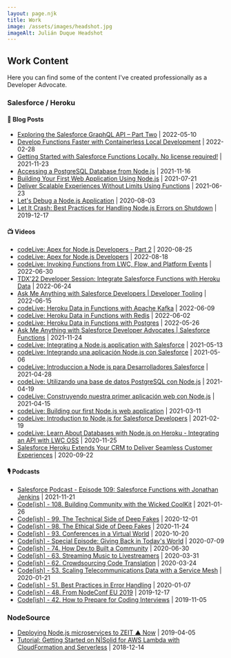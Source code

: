 ```yaml
---
layout: page.njk
title: Work
image: /assets/images/headshot.jpg
imageAlt: Julián Duque Headshot
---
```


## Work Content

Here you can find some of the content I've created professionally as a Developer Advocate.

### Salesforce / Heroku

#### 📝 Blog Posts

* [Exploring the Salesforce GraphQL API – Part Two](https://developer.salesforce.com/blogs/2022/05/exploring-the-salesforce-graphql-api-part-two) | 2022-05-10
* [Develop Functions Faster with Containerless Local Development](https://developer.salesforce.com/blogs/2022/02/develop-functions-faster-with-containerless-local-development) | 2022-02-28
* [Getting Started with Salesforce Functions Locally. No license required!](https://developer.salesforce.com/blogs/2021/11/getting-started-with-salesforce-functions-locally-no-license-required) | 2021-11-23
* [Accessing a PostgreSQL Database from Node.js](https://developer.salesforce.com/blogs/2021/11/accessing-a-postgresql-database-from-node-js) | 2021-11-16
* [Building Your First Web Application Using Node.js](https://developer.salesforce.com/blogs/2021/07/building-your-first-web-application-using-node-js) | 2021-07-21
* [Deliver Scalable Experiences Without Limits Using Functions](https://developer.salesforce.com/blogs/2021/06/functions-announcement) | 2021-06-23
* [Let's Debug a Node.js Application](https://blog.heroku.com/debug-node-applications) | 2020-08-03
* [Let It Crash: Best Practices for Handling Node.js Errors on Shutdown](https://blog.heroku.com/best-practices-nodejs-errors) | 2019-12-17

#### 📺 Videos

* [codeLive: Apex for Node.js Developers - Part 2](https://www.youtube.com/watch?v=MNAdl8vcrzU) | 2020-08-25
* [codeLive: Apex for Node.js Developers](https://www.youtube.com/watch?v=be9T9U6ZK-Y) | 2022-08-18
* [codeLive: Invoking Functions from LWC, Flow, and Platform Events](https://www.youtube.com/watch?v=s1-bsGyLBqs) | 2022-06-30
* [TDX'22 Developer Session: Integrate Salesforce Functions with Heroku Data](https://www.youtube.com/watch?v=qOaBPtCmSSI) | 2022-06-24
* [Ask Me Anything with Salesforce Developers | Developer Tooling](https://www.youtube.com/watch?v=dNrC-WZoVus) | 2022-06-15
* [codeLive: Heroku Data in Functions with Apache Kafka](https://www.youtube.com/watch?v=5GO7B109D6U) | 2022-06-09
* [codeLive: Heroku Data in Functions with Redis](https://www.youtube.com/watch?v=Eu-bZqCTGx8) | 2022-06-02
* [codeLive: Heroku Data in Functions with Postgres](https://www.youtube.com/watch?v=Q4dlw_eWctw) | 2022-05-26
* [Ask Me Anything with Salesforce Developer Advocates | Salesforce Functions](https://www.youtube.com/watch?v=BPhxTFE-D7Y) | 2021-11-24
* [codeLive: Integrating a Node.js application with Salesforce](https://www.youtube.com/watch?v=Vqkwdv8RAGk) | 2021-05-13
* [codeLive: Integrando una aplicación Node.js con Salesforce](https://www.youtube.com/watch?v=0ihvAJx6a38) | 2021-05-06
* [codeLive: Introduccion a Node js para Desarrolladores Salesforce](https://www.youtube.com/watch?v=ewBsz-UaGfI) | 2021-04-28
* [codeLive: Utilizando una base de datos PostgreSQL con Node.js](https://www.youtube.com/watch?v=EPiMnOJYrq0) | 2021-04-19
* [codeLive: Construyendo nuestra primer aplicación web con Node.js](https://www.youtube.com/watch?v=EKETFl1FNvQ) | 2021-04-15
* [codeLive: Building our first Node.js web application](https://www.youtube.com/watch?v=vqPr64AZdTQ) | 2021-03-11
* [codeLive: Introduction to Node.js for Salesforce Developers](https://www.youtube.com/watch?v=TLflnAJx_KA) | 2021-02-19
* [codeLive: Learn About Databases with Node.js on Heroku - Integrating an API with LWC OSS](https://www.youtube.com/watch?v=E_Cm4jHJ8JU) | 2020-11-25
* [Salesforce Heroku Extends Your CRM to Deliver Seamless Customer Experiences](https://www.youtube.com/watch?v=EQL3uXNKPmU) | 2020-09-22

#### 🎙 Podcasts

* [Salesforce Podcast - Episode 109: Salesforce Functions with Jonathan Jenkins](https://developer.salesforce.com/podcast/2021/11/episode-109-salesforce-functions-with-jonathan-jenkins) | 2021-11-21
* [Code[ish] - 108. Building Community with the Wicked CoolKit](https://www.heroku.com/podcasts/codeish/108-building-community-with-the-wicked-coolkit) | 2021-01-26
* [Code[ish] - 99. The Technical Side of Deep Fakes](https://www.heroku.com/podcasts/codeish/99-the-technical-side-of-deep-fakes) | 2020-12-01
* [Code[ish] - 98. The Ethical Side of Deep Fakes](https://www.heroku.com/podcasts/codeish/98-the-ethical-side-of-deep-fakes) | 2020-11-24
* [Code[ish] - 93. Conferences in a Virtual World](https://www.heroku.com/podcasts/codeish/93-conferences-in-a-virtual-world) | 2020-10-20
* [Code[ish] - Special Episode: Giving Back in Today's World](https://www.heroku.com/podcasts/codeish/special-episode-giving-back-in-todays-world) | 2020-07-09
* [Code[ish] - 74. How Dev.to Built a Community](https://www.heroku.com/podcasts/codeish/74-how-devto-built-a-community) | 2020-06-30
* [Code[ish] - 63. Streaming Music to Livestreamers](https://www.heroku.com/podcasts/codeish/63-streaming-music-to-livestreamers) | 2020-03-31
* [Code[ish] - 62. Crowdsourcing Code Translation](https://www.heroku.com/podcasts/codeish/62-crowdsourcing-code-translation) | 2020-03-24
* [Code[ish] - 53. Scaling Telecommunications Data with a Service Mesh](https://www.heroku.com/podcasts/codeish/53-scaling-telecommunications-data-with-a-service-mesh) | 2020-01-21
* [Code[ish] - 51. Best Practices in Error Handling](https://www.heroku.com/podcasts/codeish/51-best-practices-in-error-handling) | 2020-01-07
* [Code[ish] - 48. From NodeConf EU 2019](https://www.heroku.com/podcasts/codeish/48-from-nodeconf-eu-2019) | 2019-12-17
* [Code[ish] - 42. How to Prepare for Coding Interviews](https://www.heroku.com/podcasts/codeish/42-how-to-prepare-for-coding-interviews) | 2019-11-05

### NodeSource

* [Deploying Node.js microservices to ZEIT ▲ Now](https://nodesource.com/blog/deploying-nodejs-microservices-to-ZEIT) | 2019-04-05
* [Tutorial: Getting Started on N|Solid for AWS Lambda with CloudFormation and Serverless](https://nodesource.com/blog/tutorial-getting-started-monitoring-aws-lambda-serverless) | 2018-12-14
